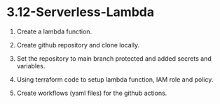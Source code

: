# 3.12-Serverless-Lambda

1. Create a lambda function.

2. Create github repository and clone locally.

3. Set the repository to main branch protected and added secrets and variables.

4. Using terraform code to setup lambda function, IAM role and policy.

5. Create workflows (yaml files) for the github actions.
